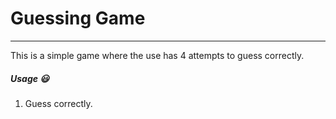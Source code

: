 # Guessing Game

---

This is a simple game where the use has 4 attempts to guess correctly.

##### Usage :smiley:

1. Guess correctly.
